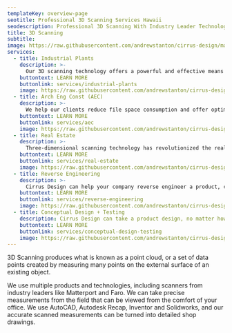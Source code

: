 ```yaml
---
templateKey: overview-page
seotitle: Professional 3D Scanning Services Hawaii
seodescription: Professional 3D Scanning With Industry Leader Technology. Precise Measurements, Accurate Scans, Drone Scanning, Lidar Scanning, Finding Solutions For Hawaii
title: 3D Scanning
subtitle:
image: https://raw.githubusercontent.com/andrewstanton/cirrus-design/master/src/img/content/1-hed-section-looking-upstream.jpg
services:
  - title: Industrial Plants
    description: >-
      Our 3D scanning technology offers a powerful and effective means to accurately map and plan as-built manufacturing facilities and industrial projects, helping our clients avoid problems and find solutions ahead of the construction phase.
    buttontext: LEARN MORE
    buttonlink: services/industrial-plants
    image: https://raw.githubusercontent.com/andrewstanton/cirrus-design/master/src/img/content/industial%20plants/industial-4.jpg
  - title: Arch Eng Const (AEC)
    description: >-
      We help our clients reduce file space consumption and offer optimized design services, with fast scan times that create detailed 3D point cloud information.
    buttontext: LEARN MORE
    buttonlink: services/aec
    image: https://raw.githubusercontent.com/andrewstanton/cirrus-design/master/src/img/content/aec/aec-2.jpg
  - title: Real Estate
    description: >-
      Three-dimensional scanning technology has revolutionized the real estate industry. Today’s high-tech 3D scanners are capable of producing digital scans of virtually any building.
    buttontext: LEARN MORE
    buttonlink: services/real-estate
    image: https://raw.githubusercontent.com/andrewstanton/cirrus-design/master/src/img/content/dollhouse-view.jpg
  - title: Reverse Engineering
    description: >-
      Cirrus Design can help your company reverse engineer a product, converting a point cloud into a 3D model.
    buttontext: LEARN MORE
    buttonlink: services/reverse-engineering
    image: https://raw.githubusercontent.com/andrewstanton/cirrus-design/master/src/img/content/reverse-engineer/machine.jpg
  - title: Conceptual Design + Testing
    description: Cirrus Design can take a product design, no matter how complex, and digitally scan it to create a file that designers can use to fine tune that design.
    buttontext: LEARN MORE
    buttonlink: services/conceptual-design-testing
    image: https://raw.githubusercontent.com/andrewstanton/cirrus-design/master/src/img/img-21920.jpg
---
```


3D Scanning produces what is known as a point cloud, or a set of data points created by measuring many points on the external surface of an existing object.

We use multiple products and technologies, including scanners from industry leaders like Matterport and Faro. We can take precise measurements from the field that can be viewed from the comfort of your office. We use AutoCAD, Autodesk Recap, Inventor and Solidworks, and our accurate scanned measurements can be turned into detailed shop drawings.
